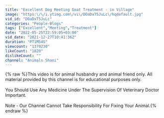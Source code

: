 ```yaml
---
title: "Excellent Dog Meeting Goat Treatment - in Village"
image: "https:\/\/i.ytimg.com\/vi\/DOaDxT5JuLc\/hqdefault.jpg"
vid_id: "DOaDxT5JuLc"
categories: "People-Blogs"
tags: ["Excellent","Meeting","Treatment"]
date: "2022-05-25T22:59:05+03:00"
vid_date: "2021-12-27T10:41:36Z"
duration: "PT1M54S"
viewcount: "1370230"
likeCount: "1820"
dislikeCount: ""
channel: "Animals Shani"
---
```

{% raw %}This video is for animal husbandry and animal friend only. All material provided by this channel is for educational purposes only.<br /><br /> You Should Use Any Medicine Under The Supervision Of Veterinary Doctor Important.<br /><br />Note - Our Channel Cannot Take Responsibility For Fixing Your Animal.{% endraw %}
